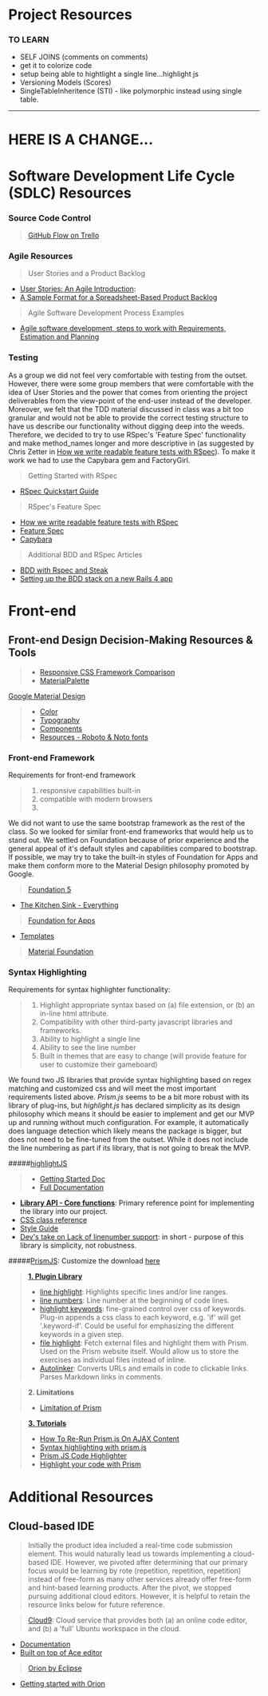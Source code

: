 # Project Resources

### TO LEARN
  * SELF JOINS (comments on comments)
  * get it to colorize code
  * setup being able to hightlight a single line...highlight js
  * Versioning Models (Scores)
  * SingleTableInheritence (STI) - like polymorphic instead using single table.
<hr>

# HERE IS A CHANGE...

# Software Development Life Cycle (SDLC) Resources
### Source Code Control
  > [GitHub Flow on Trello](https://trello.com/b/Mm1rEv91/git)

### Agile Resources
> User Stories and a Product Backlog
  * [User Stories: An Agile Introduction](http://www.agilemodeling.com/artifacts/userStory.htm): 
  * [A Sample Format for a Spreadsheet-Based Product Backlog](http://www.mountaingoatsoftware.com/blog/a-sample-format-for-a-spreadsheet-based-product-backlog)
> Agile Software Development Process Examples
  * [Agile software development, steps to work with Requirements, Estimation and Planning](http://www.codeproject.com/Articles/674450/Agile-software-development-steps-to-work-with-Requ)

### Testing
  As a group we did not feel very comfortable with testing from the outset. However, there were some group members that were comfortable with the idea of User Stories and the power that comes from orienting the project deliverables from the view-point of the end-user instead of the developer. Moreover, we felt that the TDD material discussed in class was a bit too granular and would not be able to provide the correct testing structure to have us describe our functionality without digging deep into the weeds. Therefore, we decided to try to use RSpec's 'Feature Spec' functionality and make method_names longer and more descriptive in (as suggested by Chris Zetter in [How we write readable feature tests with RSpec](https://about.futurelearn.com/blog/how-we-write-readable-feature-tests-with-rspec/)). To make it work we had to use the Capybara gem and FactoryGirl.

> Getting Started with RSpec
  * [RSpec Quickstart Guide](/tutorials/Rails_Tutorials_RSpec_Quickstart_Guide.pdf)

> RSpec's Feature Spec
  * [How we write readable feature tests with RSpec](https://about.futurelearn.com/blog/how-we-write-readable-feature-tests-with-rspec/)
  * [Feature Spec](https://relishapp.com/rspec/rspec-rails/v/3-0/docs/feature-specs/feature-spec)
  * [Capybara](http://www.rubydoc.info/github/jnicklas/capybara/master)

> Additional BDD and RSpec Articles
  * [BDD with Rspec and Steak](http://timelessrepo.com/bdd-with-rspec-and-steak)
  * [Setting up the BDD stack on a new Rails 4 app](https://semaphoreapp.com/blog/2013/08/14/setting-up-bdd-stack-on-a-new-rails-4-application.html)
  




# Front-end
## Front-end Design Decision-Making Resources & Tools
>* [Responsive CSS Framework Comparison](http://responsive.vermilion.com/compare.php)
>* [MaterialPalette](http://www.materialpalette.com/)

[Google Material Design](http://www.google.com/design/spec/material-design/introduction.html)
>* [Color](http://www.google.com/design/spec/style/color.html)
>* [Typography](http://www.google.com/design/spec/style/typography.html)
>* [Components](http://www.google.com/design/spec/components/bottom-sheets.html)
>* [Resources - Roboto & Noto fonts](http://www.google.com/design/spec/resources/roboto-noto-fonts.html)

### Front-end Framework
  Requirements for front-end framework
  
  >1. responsive capabilities built-in
  >2. compatible with modern browsers
  >3. 

  We did not want to use the same bootstrap framework as the rest of the class. So we looked for similar front-end frameworks that would help us to stand out. We settled on Foundation because of prior experience and the general appeal of it's default styles and capabilities compared to bootstrap. If possible, we may try to take the built-in styles of Foundation for Apps and make them conform more to the Material Design philosophy promoted by Google.

> [Foundation 5](http://foundation.zurb.com/)
  * [The Kitchen Sink - Everything](http://foundation.zurb.com/docs/components/kitchen_sink.html)
> [Foundation for Apps](http://foundation.zurb.com/apps/index.html)
  * [Templates](http://foundation.zurb.com/apps/resources.html)
> [Material Foundation](https://github.com/eucalyptuss/material-foundation)

### Syntax Highlighting
  Requirements for syntax highlighter functionality:
  
  >1. Highlight appropriate syntax based on (a) file extension, or (b) an in-line html attribute. 
  >2. Compatibility with other third-party javascript libraries and frameworks.
  >3. Ability to highlight a single line
  >4. Ability to see the line number
  >5. Built in themes that are easy to change (will provide feature for user to customize their gameboard)

  We found two JS libraries that provide syntax highlighting based on regex matching and customized css and will meet the most important requirements listed above. _Prism.js_ seems to be a bit more robust with its library of plug-ins, but _highlight.js_ has declared simplicity as its design philosophy which means it should be easier to implement and get our MVP up and running without much configuration. For example, it automatically does language detection which likely means the package is bigger, but does not need to be fine-tuned from the outset. While it does not include the line numbering as part if its library, that is not going to break the MVP. 

#####[highlightJS](https://highlightjs.org/)
  >* [Getting Started Doc](https://highlightjs.org/usage/)
  >* [Full Documentation](http://highlightjs.readthedocs.org/en/latest/)
   * **[Library API - Core functions](http://highlightjs.readthedocs.org/en/latest/api.html)**: Primary reference point for implementing the library into our project.
   * [CSS class reference](http://highlightjs.readthedocs.org/en/latest/css-classes-reference.html)
   * [Style Guide](http://highlightjs.readthedocs.org/en/latest/style-guide.html)
  * [Dev's take on Lack of linenumber support](http://highlightjs.readthedocs.org/en/latest/line-numbers.html): in short - purpose of this library is simplicity, not robustness.

#####[PrismJS](http://prismjs.com/): Customize the download [here](http://prismjs.com/download.html)
  
  >[__1. Plugin Library__](http://prismjs.com/#plugins)
  >* [line highlight](http://prismjs.com/plugins/line-highlight/): Highlights specific lines and/or line ranges.
  >* [line numbers](http://prismjs.com/plugins/line-numbers/): Line number at the beginning of code lines.
  >* [highlight keywords](http://prismjs.com/plugins/highlight-keywords/): fine-grained control over css of keywords. Plug-in appends a css class to each keyword, e.g. 'if' will get '.keyword-if'. Could be useful for emphasizing the different keywords in a given step.
  >* [file highlight](http://prismjs.com/plugins/file-highlight/): Fetch external files and highlight them with Prism. Used on the Prism website itself. Would allow us to store the exercises as individual files instead of inline.
  >* [Autolinker](http://prismjs.com/plugins/autolinker/): Converts URLs and emails in code to clickable links. Parses Markdown links in comments.

  >__2. Limitations__
  >* [Limitation of Prism](http://prismjs.com/index.html#limitations)

  >[__3. Tutorials__](http://prismjs.com/#tutorials)
  >* [How To Re-Run Prism.js On AJAX Content](http://schier.co/blog/2013/01/07/how-to-re-run-prismjs-on-ajax-content.html)
  >* [Syntax highlighting with prism.js](http://www.kevinlorenz.com/home/prism_js)
  >* [Prism JS Code Highlighter](http://davidpeach.co.uk/prism-js-code-highlighter/)
  >* [Highlight your code with Prism](http://www.semisedlak.com/article/highlight-your-code-syntax-with-prismjs/)




# Additional Resources
## Cloud-based IDE
> Initially the product idea included a real-time code submission element. This would naturally lead us towards implementing a cloud-based IDE. However, we pivoted after determining that our primary focus would be learning by rote (repetition, repetition, repetition) instead of free-form as many other services already offer free-form and hint-based learning products. After the pivot, we stopped pursuing additional cloud editors. However, it is helpful to retain the resource links below for future reference.

> [Cloud9](https://c9.io/): Cloud service that provides both (a) an online code editor, and (b) a 'full' Ubuntu workspace in the cloud.
  * [Documentation](https://docs.c9.io/)
  * [Built on top of Ace editor](https://github.com/ajaxorg/ace)

>[Orion by Eclipse](http://eclipse.org/orion/)
  * [Getting started with Orion](http://wiki.eclipse.org/Orion/Getting_Started_with_Orion)










